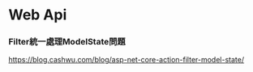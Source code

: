 # Web Api

### Filter統一處理ModelState問題

https://blog.cashwu.com/blog/asp-net-core-action-filter-model-state/